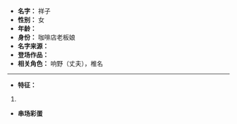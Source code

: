 
- **名字：** 祥子
- **性别：** 女
- **年龄：** 
- **身份：** 咖啡店老板娘
- **名字来源：** 
- **登场作品：**  
- **相关角色：** 响野（丈夫），椎名

---

- **特征：** 
1. 

- **串场彩蛋** 